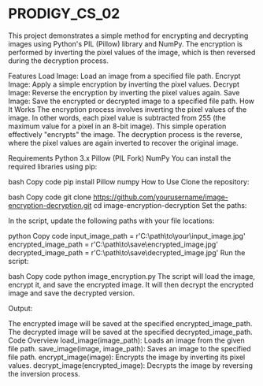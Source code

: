 # PRODIGY_CS_02
This project demonstrates a simple method for encrypting and decrypting images using Python's PIL (Pillow) library and NumPy. The encryption is performed by inverting the pixel values of the image, which is then reversed during the decryption process.

Features
Load Image: Load an image from a specified file path.
Encrypt Image: Apply a simple encryption by inverting the pixel values.
Decrypt Image: Reverse the encryption by inverting the pixel values again.
Save Image: Save the encrypted or decrypted image to a specified file path.
How It Works
The encryption process involves inverting the pixel values of the image. In other words, each pixel value is subtracted from 255 (the maximum value for a pixel in an 8-bit image). This simple operation effectively "encrypts" the image. The decryption process is the reverse, where the pixel values are again inverted to recover the original image.

Requirements
Python 3.x
Pillow (PIL Fork)
NumPy
You can install the required libraries using pip:

bash
Copy code
pip install Pillow numpy
How to Use
Clone the repository:

bash
Copy code
git clone https://github.com/yourusername/image-encryption-decryption.git
cd image-encryption-decryption
Set the paths:

In the script, update the following paths with your file locations:

python
Copy code
input_image_path = r'C:\path\to\your\input_image.jpg'
encrypted_image_path = r'C:\path\to\save\encrypted_image.jpg'
decrypted_image_path = r'C:\path\to\save\decrypted_image.jpg'
Run the script:

bash
Copy code
python image_encryption.py
The script will load the image, encrypt it, and save the encrypted image. It will then decrypt the encrypted image and save the decrypted version.

Output:

The encrypted image will be saved at the specified encrypted_image_path.
The decrypted image will be saved at the specified decrypted_image_path.
Code Overview
load_image(image_path): Loads an image from the given file path.
save_image(image, image_path): Saves an image to the specified file path.
encrypt_image(image): Encrypts the image by inverting its pixel values.
decrypt_image(encrypted_image): Decrypts the image by reversing the inversion process.
